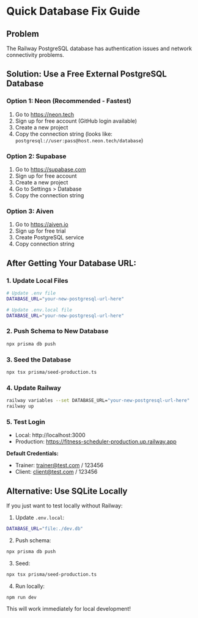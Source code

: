 # Quick Database Fix Guide

## Problem
The Railway PostgreSQL database has authentication issues and network connectivity problems.

## Solution: Use a Free External PostgreSQL Database

### Option 1: Neon (Recommended - Fastest)
1. Go to https://neon.tech
2. Sign up for free account (GitHub login available)
3. Create a new project
4. Copy the connection string (looks like: `postgresql://user:pass@host.neon.tech/database`)

### Option 2: Supabase
1. Go to https://supabase.com
2. Sign up for free account
3. Create a new project
4. Go to Settings > Database
5. Copy the connection string

### Option 3: Aiven
1. Go to https://aiven.io
2. Sign up for free trial
3. Create PostgreSQL service
4. Copy connection string

## After Getting Your Database URL:

### 1. Update Local Files
```bash
# Update .env file
DATABASE_URL="your-new-postgresql-url-here"

# Update .env.local file
DATABASE_URL="your-new-postgresql-url-here"
```

### 2. Push Schema to New Database
```bash
npx prisma db push
```

### 3. Seed the Database
```bash
npx tsx prisma/seed-production.ts
```

### 4. Update Railway
```bash
railway variables --set DATABASE_URL="your-new-postgresql-url-here"
railway up
```

### 5. Test Login
- Local: http://localhost:3000
- Production: https://fitness-scheduler-production.up.railway.app

**Default Credentials:**
- Trainer: trainer@test.com / 123456
- Client: client@test.com / 123456

## Alternative: Use SQLite Locally
If you just want to test locally without Railway:

1. Update `.env.local`:
```bash
DATABASE_URL="file:./dev.db"
```

2. Push schema:
```bash
npx prisma db push
```

3. Seed:
```bash
npx tsx prisma/seed-production.ts
```

4. Run locally:
```bash
npm run dev
```

This will work immediately for local development!